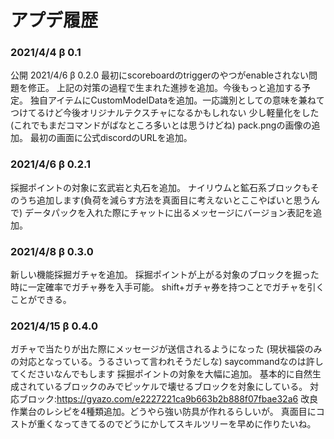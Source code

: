 # アプデ履歴

### 2021/4/4 β 0.1
公開
2021/4/6  β 0.2.0 
最初にscoreboardのtriggerのやつがenableされない問題を修正。
上記の対策の過程で生まれた進捗を追加。今後もっと追加する予定。
独自アイテムにCustomModelDataを追加。一応識別としての意味を兼ねてつけてるけど今後オリジナルテクスチャになるかもしれない
少し軽量化をした(これでもまだコマンドがばなところ多いとは思うけどね)
pack.pngの画像の追加。
最初の画面に公式discordのURLを追加。
### 2021/4/6 β 0.2.1
採掘ポイントの対象に玄武岩と丸石を追加。
ナイリウムと鉱石系ブロックもそのうち追加します(負荷を減らす方法を真面目に考えないとここやばいと思うんで)
データパックを入れた際にチャットに出るメッセージにバージョン表記を追加。
### 2021/4/8 β 0.3.0
新しい機能採掘ガチャを追加。
採掘ポイントが上がる対象のブロックを掘った時に一定確率でガチャ券を入手可能。
shift+ガチャ券を持つことでガチャを引くことができる。
### 2021/4/15 β 0.4.0
ガチャで当たりが出た際にメッセージが送信されるようになった
(現状福袋のみの対応となっている。うるさいって言われそうだしな)
saycommandなのは許してくださいなんでもします
採掘ポイントの対象を大幅に追加。
基本的に自然生成されているブロックのみでピッケルで壊せるブロックを対象にしている。
対応ブロック:https://gyazo.com/e2227221ca9b663b2b888f07fbae32a6 
改良作業台のレシピを4種類追加。どうやら強い防具が作れるらしいが。
真面目にコストが重くなってきてるのでどうにかしてスキルツリーを早めに作りたいね。